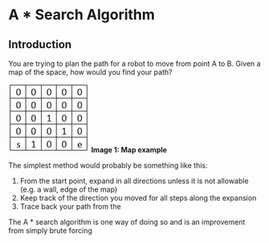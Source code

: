 # A * Search Algorithm

## Introduction
You are trying to plan the path for a robot to move from point A to B. Given a map of the space, how would you find your path?

![Map Example](Map.jpg "Map Example")
**Image 1: Map example**

The simplest method would probably be something like this:
1. From the start point, expand in all directions unless it is not allowable (e.g. a wall, edge of the map)
2. Keep track of the direction you moved for all steps along the expansion
3. Trace back your path from the 

The A * search algorithm is one way of doing so and is an improvement from simply brute forcing 
